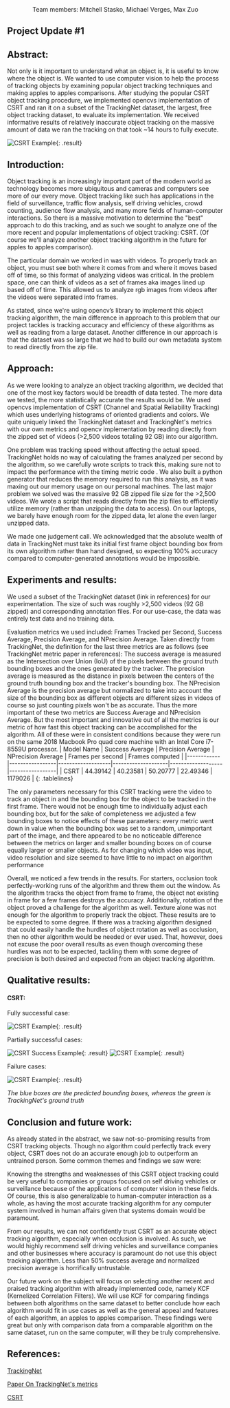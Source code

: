 <style>
.tablelines table, .tablelines td, .tablelines th {
    border: 1px solid black;
}
.result {
    width: 30%;
}
</style>

<center>
    Team members: Mitchell Stasko, Michael Verges, Max Zuo
</center>

## Project Update #1

## Abstract:
Not only is it important to understand what an object is, it is useful to know where the object is. We wanted to use computer vision to help the process of tracking objects by examining popular object tracking techniques and making apples to apples comparisons. After studying the popular CSRT object tracking procedure, we implemented opencvs implementation of CSRT and ran it on a subset of the TrackingNet dataset, the largest, free object tracking dataset, to evaluate its implementation. We received informative results of relatively inaccurate object tracking on the massive amount of data we ran the tracking on that took ~14 hours to fully execute.

![CSRT Example](img/sample5.gif){: .result}


## Introduction: 
Object tracking is an increasingly important part of the modern world as technology becomes more ubiquitous and cameras and computers see more of our every move. Object tracking like such has applications in the field of surveillance, traffic flow analysis, self driving vehicles, crowd counting, audience flow analysis, and many more fields of human-computer interactions. So there is a massive motivation to determine the "best" approach to do this tracking, and as such we sought to analyze one of the more recent and popular implementations of object tracking: CSRT. (Of course we'll analyze another object tracking algorithm in the future for apples to apples comparison).

The particular domain we worked in was with videos. To properly track an object, you must see both where it comes from and where it moves based off of time, so this format of analyzing videos was critical. In the problem space, one can think of videos as a set of frames aka images lined up based off of time. This allowed us to analyze rgb images from videos after the videos were separated into frames.

As stated, since we're using opencv’s library to implement this object tracking algorithm, the main difference in approach to this problem that our project tackles is tracking accuracy and efficiency of these algorithms as well as reading from a large dataset. Another difference in our approach is that the dataset was so large that we had to build our own metadata system to read directly from the zip file.


## Approach:
As we were looking to analyze an object tracking algorithm, we decided that one of the most key factors would be breadth of data tested. The more data we tested, the more statistically accurate the results would be. We used opencvs implementation of CSRT (Channel and Spatial Reliability Tracking) which uses underlying histograms of oriented gradients and colors. We quite uniquely linked the TrackingNet dataset and TrackingNet's metrics with our own metrics and opencv implementation by reading directly from the zipped set of videos (>2,500 videos totaling 92 GB) into our algorithm.

One problem was tracking speed without affecting the actual speed. TrackingNet holds no way of calculating the frames analyzed per second by the algorithm, so we carefully wrote scripts to track this, making sure not to impact the performance with the timing metric code . We also built a python generator that reduces the memory required to run this analysis, as it was maxing out our memory usage on our personal machines. The last major problem we solved was the massive 92 GB zipped file size for the >2,500 videos. We wrote a script that reads directly from the zip files to efficiently utilize memory (rather than unzipping the data to access). On our laptops, we barely have enough room for the zipped data, let alone the even larger unzipped data.

We made one judgement call. We acknowledged that the absolute wealth of data in TrackingNet must take its initial first frame object bounding box from its own algorithm rather than hand designed, so expecting 100% accuracy compared to computer-generated annotations would be impossible.

## Experiments and results:
We used a subset of the TrackingNet dataset (link in references) for our experimentation. The size of such was roughly >2,500 videos (92 GB zipped) and corresponding annotation files. For our use-case, the data was entirely test data and no training data.

Evaluation metrics we used included: Frames Tracked per Second, Success Average, Precision Average, and NPrecision Average. Taken directly from TrackingNet, the definition for the last three metrics are as follows (see TrackingNet metric paper in references): The success average is measured as the Intersection over Union (IoU) of the pixels between the ground truth bounding boxes and the ones generated by the tracker. The precision average is measured as the distance in pixels between the centers of the ground truth bounding box and the tracker's bounding box. The NPrecision Average is the precision average but normalized to take into account the size of the bounding box as different objects are different sizes in videos of course so just counting pixels won't be as accurate. Thus the more important of these two metrics are Success Average and NPrecision Average. But the most important and innovative out of all the metrics is our metric of how fast this object tracking can be accomplished for the algorithm.
All of these were in consistent conditions because they were run on the same 2018 Macbook Pro quad core machine with an Intel Core i7-8559U processor.
| Model Name | Success Average | Precision Average | NPrecision Average | Frames per second | Frames computed |
|------------|-----------------|-------------------|--------------------|-------------------|-----------------|
| CSRT       | 44.39142        | 40.23581          | 50.20777           | 22.49346          | 1179026         |
{: .tablelines}


The only parameters necessary for this CSRT tracking were the video to track an object in and the bounding box for the object to be tracked in the first frame. There would not be enough time to individually adjust each bounding box, but for the sake of completeness we adjusted a few bounding boxes to notice effects of these parameters: every metric went down in value when the bounding box was set to a random, unimportant part of the image, and there appeared to be no noticeable difference between the metrics on larger and smaller bounding boxes on of course equally larger or smaller objects. As for changing which video was input, video resolution and size seemed to have little to no impact on algorithm performance

Overall, we noticed a few trends in the results. For starters, occlusion took perfectly-working runs of the algorithm and threw them out the window. As the algorithm tracks the object from frame to frame, the object not existing in frame for a few frames destroys the accuracy. Additionally, rotation of the object proved a challenge for the algorithm as well. Texture alone was not enough for the algorithm to properly track the object. These results are to be expected to some degree. If there was a tracking algorithm designed that could easily handle the hurdles of object rotation as well as occlusion, then no other algorithm would be needed or ever used. That, however, does not excuse the poor overall results as even though overcoming these hurdles was not to be expected, tackling them with some degree of precision is both desired and expected from an object tracking algorithm.

## Qualitative results:

#### CSRT:
Fully successful case:

![CSRT Example](img/sample3.gif){: .result}

Partially successful cases:

![CSRT Success Example](img/sample10.gif){: .result}
![CSRT Example](img/sample.gif){: .result}

Failure cases:

![CSRT Example](img/sample6.gif){: .result}

*The blue boxes are the predicted bounding boxes, whereas the green is TrackingNet's ground truth*


## Conclusion and future work:
As already stated in the abstract, we saw not-so-promising results from CSRT tracking objects. Though no algorithm could perfectly track every object, CSRT does not do an accurate enough job to outperform an untrained person. Some common themes and findings we saw were:

Knowing the strengths and weaknesses of this CSRT object tracking could be very useful to companies or groups focused on self driving vehicles or surveillance because of the applications of computer vision in these fields. Of course, this is also generalizable to human-computer interaction as a whole, as having the most accurate tracking algorithm for any computer system involved in human affairs given that systems domain would be paramount. 

From our results, we can not confidently trust CSRT as an accurate object tracking algorithm, especially when occlusion is involved. As such, we would highly recommend self driving vehicles and surveillance companies and other businesses where accuracy is paramount do not use this object tracking algorithm. Less than 50% success average and normalized precision average is horrifically untrustable.

Our future work on the subject will focus on selecting another recent and praised tracking algorithm with already implemented code, namely KCF (Kernelized Correlation Filters). We will use KCF for comparing findings between both algorithms on the same dataset to better conclude how each algorithm would fit in use cases as well as the general appeal and features of each algorithm, an apples to apples comparison. These findings were great but only with comparison data from a comparable algorithm on the same dataset, run on the same computer, will they be truly comprehensive.


## References:
[TrackingNet](https://tracking-net.org/)

[Paper On TrackingNet's metrics](https://openaccess.thecvf.com/content_ECCV_2018/papers/Matthias_Muller_TrackingNet_A_Large-Scale_ECCV_2018_paper.pdf)

[CSRT](https://arxiv.org/pdf/1611.08461)

<!-- [KCF](https://arxiv.org/abs/1404.7584)

[TLD](https://ieeexplore.ieee.org/document/6104061) and [e-TLD](https://arxiv.org/abs/2009.00855) -->
